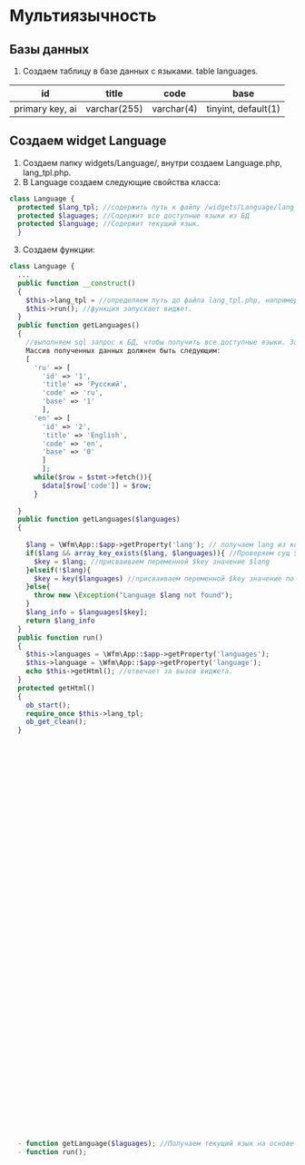 # Мультиязычность
## Базы данных
1. Создаем таблицу в базе данных с языками. table languages.

| id | title | code | base |
|----|-------|------|------|
|primary key, ai | varchar(255) | varchar(4) | tinyint, default(1)|

## Создаем widget Language
1. Создаем папку widgets/Language/, внутри создаем Language.php, lang_tpl.php.
2. В Language создаем следующие свойства класса: 
```php
class Language {
  protected $lang_tpl; //содержить путь к файлу /widgets/Language/lang_tpl.php
  protected $laguages; //Содержит все доступные языки из БД
  protected $language; //Содержит текущий язык.
  }
```
3. Создаем функции:
```php
class Language {
  ...
  public function __construct()
  {
    $this->lang_tpl = //определяем путь до файла lang_tpl.php, например project/app/widgets/Language/lang_tpl.php
    $this->run(); //функция запускает виджет.
  }
  public function getLanguages()
  {
    //выполняем sql запрос к БД, чтобы получить все доступные языки. Запрос должен быть ORDER by base DESC, чтобы массив с base 1 всегда был на первом месте.
    Массив полученных данных должнен быть следующим:
    [
      'ru' => [
        'id' => '1',
        'title' => 'Русский',
        'code' => 'ru',
        'base' => '1'
        ],
      'en' => [
        'id' => '2',
        'title' => 'English',
        'code' => 'en',
        'base' => '0'
        ]
	    ];
      while($row = $stmt->fetch()){
        $data[$row['code']] = $row;
      }
   
  } 
  public function getLanguages($languages) 
  {
 
    $lang = \Wfm\App::$app->getProperty('lang'); // получаем lang из контейнера App 
    if($lang && array_key_exists($lang, $languages)){ //Проверяем сущ $lang и наличие такого ключа в массиве $languages
      $key = $lang; //присваиваем переменной $key значение $lang 
    }elseif(!$lang){ 
      $key = key($languages) //присваиваем переменной $key значение по 1-му ключу в массиве.
    }else{
      throw new \Exception("Language $lang not found");
    }
    $lang_info = $languages[$key];
    return $lang_info
  }
  public function run()
  {
    $this->languages = \Wfm\App::$app->getProperty('languages');
    $this->language = \Wfm\App::$app->getProperty('language');
    echo $this->getHtml(); //отвечает за вызов виджета.
  }
  protected getHtml()
  {
    ob_start();
    require_once $this->lang_tpl;
    ob_get_clean();
  }
  
  
  
  
  
  
  
  
  
  
  
  
  
  
  
  
  
  
  
  
  
  
  
  
  
  
  
  
  
  
  
  
  
  
  
  
  
  
  
  
  
  
  
  
  
  
  
  
  - function getLanguage($laguages); //Получаем текущий язык на основе достпных из БД.
  - function run(); 
